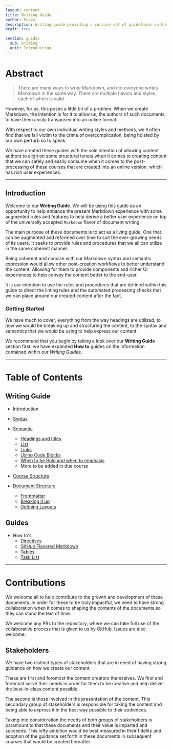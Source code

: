 ```yaml
---
layout: content
title: Writing Guide
author: Fuzzy
description: Writing guide providing a concise set of guidelines on how to best utilize Markdown for the purposes of creating rich narrative through Markdown.
draft: true

section: guides
  sub: writing
  unit: Introduction
---
```

# Abstract

> There are many ways to write Markdown, and not everyone writes Markdown in the same way. There are multiple flavors and styles, each of which is valid.

However, for us, this poses a little bit of a problem. When we create Markdown, the intention is for it to allow us, the authors of such documents, to have them *easily* transposed into an online format.

With respect to our own individual writing styles and methods, we'll often find that we fall victim to the crime of overcomplication, being hoisted by our own perturb so to speak.

We have created these guides with the sole intention of allowing content authors to align on some structural tenets when it comes to creating content that we can safely and easily consume when it comes to the post-processing of these courses that are created into an online version, which has rich user experiences.

---
## Introduction

Welcome to our **Writing Guide**. We will be using this guide as an opportunity to help enhance the present Markdown experience with some augmented rules and features to help derive a better user experience on top of the universally accepted `Markdown` flavor of document writing.

The main purpose of these documents is to act as a living guide. One that can be augmented and reformed over time to suit the ever-growing needs of its users. It seeks to provide rules and procedures that we all can utilize in the same coherent manner.

Being coherent and concise with our Markdown syntax and semantic expression would allow other post-creation workflows to better understand the content. Allowing for them to provide components and richer UI experiences to help convey the content better to the end-user.

It is our intention to use the rules and procedures that are defined within this guide to direct the linting rules and the automated processing checks that we can place around our created content after the fact.

### Getting Started

We have much to cover, everything from the way headings are utilized, to how we would be breaking up and structuring the content, to the syntax and semantics that we would be using to help express our content.

We recommend that you begin by taking a look over our **Writing Guide** section first; we have expanded **How to** guides on the information contained within our *Writing Guides*.

***

# Table of Contents

## Writing Guide
- [Introduction](./writing-guide.md)
- [Syntax](./syntax.md)
- [Semantic](./semantics.md)
    - [Headings and titles](./semantics.md/#1-use-clear-specific-and-meaningful-titles-and-subheadings)
    - [List](./semantics.md/#2-use-lists-for-hierarchical-information-or-steps)
    - [Links](./semantics.md/#5-use-links-to-reference-external-resources)
    - [Using Code Blocks](./semantics.md/#4-use-code-blocks-for-codes-or-commands)
    - [When to be Bold and when to emphasis](./semantics.md/#3-use-bold-or-italics-for-emphasis)
    - More to be added in due course

- [Course Structure]()
- [Document Structure]()
    - [Frontmatter]()
    - [Breaking it up]()
    - [Defining Layouts]()



## Guides
- How to's
    - [Directives](./how-to/directives.md)
    - [GitHub Flavored Markdown](./how-to/gfm.md)
    - [Tables](./how-to/tables.md)
    - [Task List](./how-to/task-list.md)

***

# Contributions

We welcome all to help contribute to the growth and development of these documents. In order for these to be truly impactful, we need to have strong collaboration when it comes to shaping the contents of the documents so they can stand the test of time.

We welcome any PRs to the repository, where we can take full use of the collaborative process that is given to us by GitHub. Issues are also welcome.

## Stakeholders

We have two distinct types of stakeholders that are in need of having strong guidance on how we create our content.

These are first and foremost the content creators themselves. We first and foremost serve their needs in order for them to be creative and help deliver the best-in-class content possible.

The second is those involved in the presentation of the content. This secondary group of stakeholders is responsible for taking the content and being able to express it in the best way possible to their audiences.

Taking into consideration the needs of both groups of stakeholders is paramount to that these documents and their value is imparted and succeeds. This lofty ambition would be best measured in their fidelity and adoption of the guidance set forth in these documents in subsequent courses that would be created hereafter.
